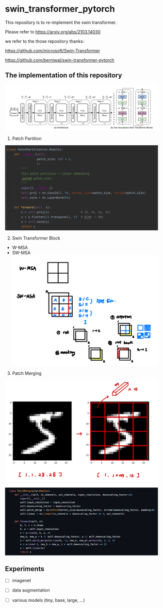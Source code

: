 # swin_transformer_pytorch

This repository is to re-implement the swin transformer.

Please refer to https://arxiv.org/abs/2103.14030

we refer to the those repository thanks:

https://github.com/microsoft/Swin-Transformer

https://github.com/berniwal/swin-transformer-pytorch

## The implementation of this repository
![model](./figure/img.png)

1. Patch Partition

![model](./figure/img_1.png)


2. Swin Transformer Block
- W-MSA
- SW-MSA
![model](./figure/img_3.png)


3. Patch Merging

![model](./figure/img_4.png)
![model](./figure/img_5.png)

## Experiments

-[ ] imagenet
-[ ] data augmentation 
-[ ] various models (tiny, base, large, ...)  


